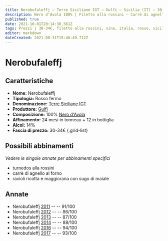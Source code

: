 ```yaml
---
title: Nerobufaleffj – Terre Siciliane IGT – Gulfi – Sicilia (IT) – 30-34€ – 3★-5★
description: Nero d'Avola 100% | Filetto alla rossini – Carrè di agnello al forno – Ravioli ricotta e maggiorana con sugo di maiale
published: true
date: 2021-10-01T20:14:38.561Z
tags: Prezzi | 30-34€, filetto alla rossini, vino, italia, rosso, sicilia, varietale, carrè di agnello al forno, fermo, Valutazioni | 5 stelle, nero d'avola, ravioli ricotta e maggiorana con sugo di maiale
editor: markdown
dateCreated: 2021-08-31T15:46:49.712Z
---
```


# Nerobufaleffj

## Caratteristiche
- **Nome:** Nerobufaleffj
- **Tipologia:** Rosso fermo
- **Denominazione:** [Terre Siciliane IGT](/denominazioni/Italia/Sicilia/IGT/Terre-Siciliane)
- **Produttore:** [Gulfi](/produttori/Italia/Sicilia/Gulfi) 
- **Composizione:** 100% [Nero d'Avola](/vitigni/Italia/bacca-nera/nero-d-avola)
- **Affinamento:** 24 mesi in tonneau + 12 in bottiglia
- **Alcol:** 14%
- **Fascia di prezzo:** 30-34€
{.grid-list}



## Possibili abbinamenti
*Vedere le singole annate per abbinamenti specifici*

- turnedos alla rossini
- carrè di agnello al forno
- ravioli ricotta e maggiorana con sugo di maiale

## Annate
- Nerobufaleffj [2011](vini/Italia/Sicilia/Gulfi/Nerobufaleffj/2011) -- <span class="star-5"></span> -- 91/100
- Nerobufaleffj [2012](vini/Italia/Sicilia/Gulfi/Nerobufaleffj/2012) -- <span class="star-3"></span> -- 86/100
- Nerobufaleffj [2013](vini/Italia/Sicilia/Gulfi/Nerobufaleffj/2013) -- <span class="star-3"></span> -- 87/100
- Nerobufaleffj [2014](vini/Italia/Sicilia/Gulfi/Nerobufaleffj/2014) -- <span class="star-3"></span> -- 88/100
- Nerobufaleffj [2016](vini/Italia/Sicilia/Gulfi/Nerobufaleffj/2016) -- <span class="star-5"></span> -- 94/100
- Nerobufaleffj [2017](vini/Italia/Sicilia/Gulfi/Nerobufaleffj/2017) -- <span class="star-5"></span> -- 93/100


